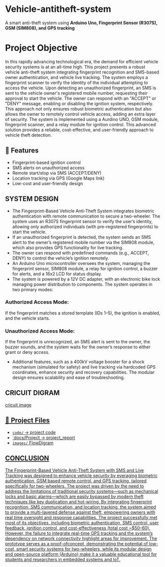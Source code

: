 # Vehicle-antitheft-system
A smart anti-theft system using **Arduino Uno, Fingerprint Sensor (R307S), GSM (SIM808), and GPS tracking**
# Project Objective
In this rapidly advancing technological era, the demand for efficient vehicle security systems is at an all-time high. This project presents a robust vehicle anti-theft system integrating fingerprint recognition and SMS-based owner authentication, and vehicle live tracking. The system employs a fingerprint scanner to verify the identity of the individual attempting to access the vehicle. Upon detecting an unauthorized fingerprint, an SMS is sent to the vehicle 
owner's registered mobile number, requesting their approval to start the vehicle. The owner can respond with an "ACCEPT" or "DENY" message, enabling or disabling the ignition system, respectively. This approach not only ensures robust biometric authentication but also allows the owner to remotely control vehicle access, adding an extra layer of security. The system is implemented using a Aurdino UNO, GSM module, fingerprint scanner, and a relay module for ignition control. This advanced solution provides a reliable, cost-effective, and user-friendly approach to vehicle theft detection. 

## 🔧 Features
- Fingerprint-based ignition control
- SMS alerts on unauthorized access
- Remote start/stop via SMS (ACCEPT/DENY)
- Location tracking via GPS (Google Maps link)
- Low-cost and user-friendly design

 ## SYSTEM DESIGN
- The Fingerprint-Based Vehicle Anti-Theft System integrates biometric authentication with remote communication to secure a two-wheeler. 
The system uses an R307S fingerprint sensor to verify the user’s identity, allowing only authorized individuals (with pre-registered fingerprints) to start the vehicle. 
- If an unauthorized fingerprint is detected, the system sends an SMS alert to the owner’s registered mobile number via the SIM808 module, which also provides GPS functionality for live tracking. 
- The owner can respond with predefined commands (e.g., ACCEPT, DENY) to control the vehicle’s ignition remotely. 
- An Arduino Uno microcontroller oversees the system, managing the fingerprint sensor, SIM808 module, a relay for ignition control, a buzzer for alerts, and a 16x2 LCD for status display. 
- The system is powered by a 12V DC adapter, with an electronic bike lock managing power distribution to components. 
The system operates in two primary modes: 
### Authorized Access Mode: 
  If the fingerprint matches a stored template (IDs 1–5), the ignition is enabled, and the vehicle starts. 
### Unauthorized Access Mode: 
  If the fingerprint is unrecognized, an SMS alert is sent to the owner, the buzzer sounds, and the system waits for the owner’s response to either grant or deny access. 
- Additional features, such as a 400kV voltage booster for a shock mechanism (simulated for safety) and live tracking via hardcoded GPS coordinates, enhance security and recovery capabilities. The modular design ensures scalability and ease of troubleshooting. 
  
## CRICUIT DIGRAM
  <a href="https://github.com/Saieswar439/Vehicle-antitheft-system/blob/main/Screenshot%202025-08-22%20092547.png" a> cricuit image

## 📂 Project Files
- `code/` →<a href= "https://github.com/Saieswar439/Vehicle-antitheft-system/blob/main/project%20code.txt1.txt" a> project code
- `docs/Project →<a href= "https://github.com/Saieswar439/Vehicle-antitheft-system/blob/main/fingerprint%5ELJ_gsm_ignition_document%5B1%5D--_paper%5B1%5D.pdf" a> project_report
- `images/`<a href= "https://github.com/Saieswar439/Vehicle-antitheft-system/blob/main/Vehicle%20Anti(1).pdf" a> FlowDigram

## CONCLUSION  

The Fingerprint-Based Vehicle Anti-Theft System with SMS and Live Tracking was designed to enhance vehicle security by everaging biometric authentication, GSM based remote control, and GPS tracking, tailored specifically for two-wheelers. The project was driven by the need to address the limitations of traditional security systems—such as mechanical locks and basic alarms—which are easily bypassed by modern theft techniques like key duplication and hot-wiring. By integrating fingerprint recognition, SMS communication, and location tracking, the system aimed to provide a multi-layered defense against theft, empowering owners with real time oversight and response capabilities. The project successfully met most of its objectives, including biometric authentication, SMS control, user feedback, ignition control, and cost-effectiveness (total cost ~$50–60). However, the failure to integrate real-time GPS tracking and the system’s dependency on network connectivity highlight areas for improvement. The prototype serves as a proof-ofconcept, demonstrating the potential of low-cost, smart security systems for two-wheelers, while its modular design and open-source platform (Arduino) make it a valuable educational tool for students and researchers in embedded systems and IoT. 
